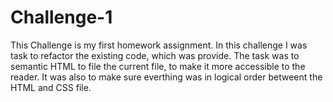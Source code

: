 # Challenge-1
This Challenge is my first homework assignment. 
In this challenge I was task to refactor the existing code, which was provide.
The task was to semantic HTML to file the current file, to make it more accessible to the reader.
It was also to make sure everthing was in logical order betweent the HTML and CSS file.
